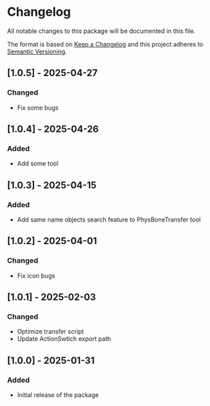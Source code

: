 # Changelog
All notable changes to this package will be documented in this file.

The format is based on [Keep a Changelog](http://keepachangelog.com/en/1.0.0/)
and this project adheres to [Semantic Versioning](http://semver.org/spec/v2.0.0.html).

## [1.0.5] - 2025-04-27
### Changed
- Fix some bugs

## [1.0.4] - 2025-04-26
### Added
- Add some tool

## [1.0.3] - 2025-04-15
### Added
- Add same name objects search feature to PhysBoneTransfer tool

## [1.0.2] - 2025-04-01
### Changed
- Fix icon bugs

## [1.0.1] - 2025-02-03
### Changed
- Optimize transfer script
- Update ActionSwtich export path

## [1.0.0] - 2025-01-31
### Added
- Initial release of the package
